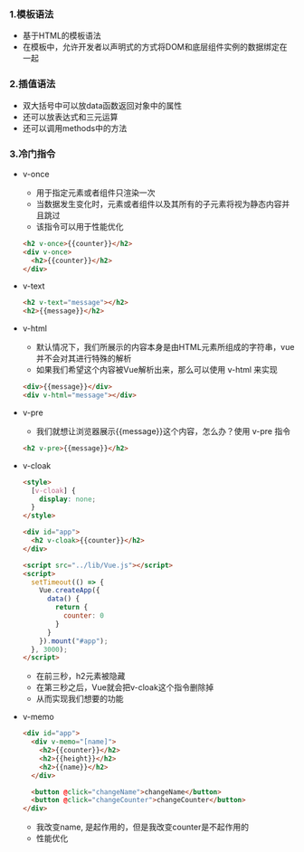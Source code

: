 ### 1.模板语法

- 基于HTML的模板语法
- 在模板中，允许开发者以声明式的方式将DOM和底层组件实例的数据绑定在一起

### 2.插值语法

- 双大括号中可以放data函数返回对象中的属性
- 还可以放表达式和三元运算
- 还可以调用methods中的方法

### 3.冷门指令

- v-once

  - 用于指定元素或者组件只渲染一次
  - 当数据发生变化时，元素或者组件以及其所有的子元素将视为静态内容并且跳过
  - 该指令可以用于性能优化

  ```html
  <h2 v-once>{{counter}}</h2>
  <div v-once>
    <h2>{{counter}}</h2>
  </div>
  ```

- v-text

  ```html
  <h2 v-text="message"></h2>
  <h2>{{message}}</h2>
  ```

- v-html

  - 默认情况下，我们所展示的内容本身是由HTML元素所组成的字符串，vue并不会对其进行特殊的解析
  - 如果我们希望这个内容被Vue解析出来，那么可以使用 v-html 来实现

  ```html
  <div>{{message}}</div>
  <div v-html="message"></div>
  ```

- v-pre

  - 我们就想让浏览器展示{{message}}这个内容，怎么办？使用 v-pre 指令

  ```html
  <h2 v-pre>{{message}}</h2>
  ```

- v-cloak

  ```html
  <style>
    [v-cloak] {
      display: none;
    }
  </style>
  
  <div id="app">
    <h2 v-cloak>{{counter}}</h2>
  </div>
  
  <script src="../lib/Vue.js"></script>
  <script>
    setTimeout(() => {
      Vue.createApp({
        data() {
          return {
            counter: 0
          }
        }
      }).mount("#app");
    }, 3000);
  </script>
  ```

  - 在前三秒，h2元素被隐藏
  - 在第三秒之后，Vue就会把v-cloak这个指令删除掉
  - 从而实现我们想要的功能

- v-memo

  ```html
  <div id="app">
    <div v-memo="[name]">
      <h2>{{counter}}</h2>
      <h2>{{height}}</h2>
      <h2>{{name}}</h2>
    </div>
  
    <button @click="changeName">changeName</button>
    <button @click="changeCounter">changeCounter</button>
  </div>
  ```

  - 我改变name, 是起作用的，但是我改变counter是不起作用的
  - 性能优化